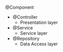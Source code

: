 @Component

-  @Controller
    -  Presentation layer
-  @Service
    -  Service layer
-  @Repository
    -  Data Access layer
